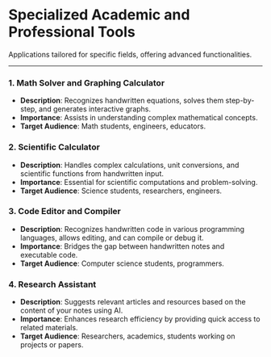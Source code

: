 # Specialized Academic and Professional Tools

Applications tailored for specific fields, offering advanced functionalities.

---

### 1. Math Solver and Graphing Calculator

- **Description**: Recognizes handwritten equations, solves them step-by-step, and generates interactive graphs.
- **Importance**: Assists in understanding complex mathematical concepts.
- **Target Audience**: Math students, engineers, educators.

### 2. Scientific Calculator

- **Description**: Handles complex calculations, unit conversions, and scientific functions from handwritten input.
- **Importance**: Essential for scientific computations and problem-solving.
- **Target Audience**: Science students, researchers, engineers.

### 3. Code Editor and Compiler

- **Description**: Recognizes handwritten code in various programming languages, allows editing, and can compile or debug it.
- **Importance**: Bridges the gap between handwritten notes and executable code.
- **Target Audience**: Computer science students, programmers.

### 4. Research Assistant

- **Description**: Suggests relevant articles and resources based on the content of your notes using AI.
- **Importance**: Enhances research efficiency by providing quick access to related materials.
- **Target Audience**: Researchers, academics, students working on projects or papers.
